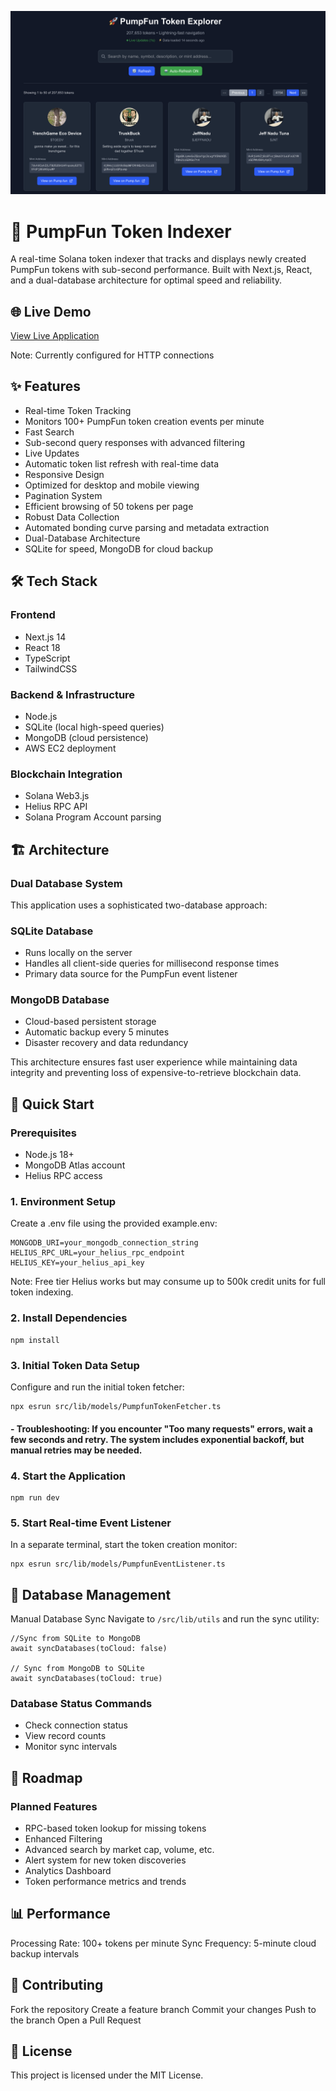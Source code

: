 ![pump display banner](/assets/display.png)

# 🚀 PumpFun Token Indexer
A real-time Solana token indexer that tracks and displays newly created PumpFun tokens with sub-second performance. Built with Next.js, React, and a dual-database architecture for optimal speed and reliability.

## 🌐 Live Demo
[View Live Application](http://ec2-13-58-137-59.us-east-2.compute.amazonaws.com/)

Note: Currently configured for HTTP connections

## ✨ Features
- Real-time Token Tracking
- Monitors 100+ PumpFun token creation events per minute
- Fast Search
- Sub-second query responses with advanced filtering
- Live Updates
- Automatic token list refresh with real-time data
- Responsive Design
- Optimized for desktop and mobile viewing
- Pagination System
- Efficient browsing of 50 tokens per page
- Robust Data Collection
- Automated bonding curve parsing and metadata extraction
- Dual-Database Architecture
- SQLite for speed, MongoDB for cloud backup

## 🛠 Tech Stack
### Frontend

- Next.js 14
- React 18
- TypeScript
- TailwindCSS

### Backend & Infrastructure

- Node.js
- SQLite (local high-speed queries)
- MongoDB (cloud persistence)
- AWS EC2 deployment

### Blockchain Integration

- Solana Web3.js
- Helius RPC API
- Solana Program Account parsing

## 🏗 Architecture
### Dual Database System
This application uses a sophisticated two-database approach:

### SQLite Database

- Runs locally on the server
- Handles all client-side queries for millisecond response times
- Primary data source for the PumpFun event listener

### MongoDB Database

- Cloud-based persistent storage
- Automatic backup every 5 minutes
- Disaster recovery and data redundancy

This architecture ensures fast user experience while maintaining data integrity and preventing loss of expensive-to-retrieve blockchain data.
## 🚀 Quick Start
### Prerequisites

- Node.js 18+
- MongoDB Atlas account
- Helius RPC access

### 1. Environment Setup
Create a .env file using the provided example.env:
```
MONGODB_URI=your_mongodb_connection_string
HELIUS_RPC_URL=your_helius_rpc_endpoint
HELIUS_KEY=your_helius_api_key
```
Note: Free tier Helius works but may consume up to 500k credit units for full token indexing.

### 2. Install Dependencies
```
npm install
```
### 3. Initial Token Data Setup
Configure and run the initial token fetcher:
```
npx esrun src/lib/models/PumpfunTokenFetcher.ts
```

#### - Troubleshooting: If you encounter "Too many requests" errors, wait a few seconds and retry. The system includes exponential backoff, but manual retries may be needed.

### 4. Start the Application
```
npm run dev
```
### 5. Start Real-time Event Listener
In a separate terminal, start the token creation monitor:
```
npx esrun src/lib/models/PumpfunEventListener.ts
```
## 🔧 Database Management
Manual Database Sync
Navigate to `/src/lib/utils` and run the sync utility:
```
//Sync from SQLite to MongoDB
await syncDatabases(toCloud: false)

// Sync from MongoDB to SQLite  
await syncDatabases(toCloud: true)

```
### Database Status Commands

- Check connection status
- View record counts
- Monitor sync intervals

## 🔮 Roadmap
### Planned Features
- RPC-based token lookup for missing tokens
- Enhanced Filtering
- Advanced search by market cap, volume, etc.
- Alert system for new token discoveries
- Analytics Dashboard
- Token performance metrics and trends

## 📊 Performance
Processing Rate: 100+ tokens per minute
Sync Frequency: 5-minute cloud backup intervals

## 🤝 Contributing

Fork the repository
Create a feature branch
Commit your changes
Push to the branch
Open a Pull Request

## 📄 License
This project is licensed under the MIT License.
